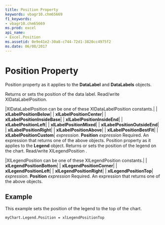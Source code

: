 ```yaml
---
title: Position Property
keywords: vbagr10.chm65669
f1_keywords:
- vbagr10.chm65669
ms.prod: excel
api_name:
- Excel.Position
ms.assetid: 0e9e41e2-30a8-c744-72d1-3820cc4975f2
ms.date: 06/08/2017
---
```



# Position Property

Position property as it applies to the **DataLabel** and **DataLabels** objects.

Returns or sets the position of the data label. Read/write XlDataLabelPosition.


|XlDataLabelPosition can be one of these XlDataLabelPosition constants.|
| **xlLabelPositionBelow**|
| **xlLabelPositionCenter**|
| **xlLabelPositionInsideBase**|
| **xlLabelPositionInsideEnd**|
| **xlLabelPositionLeft**|
| **xlLabelPositionMixed**|
| **xlLabelPositionOutsideEnd**|
| **xlLabelPositionRight**|
| **xlLabelPositionAbove**|
| **xlLabelPositionBestFit**|
| **xlLabelPositionCustom**|
 _expression_. **Position**
 _expression_ Required. An expression that returns one of the above objects.
Position property as it applies to the **Legend** object.
Returns or sets the position of the legend on the chart. Read/write XlLegendPosition .


|XlLegendPosition can be one of these XlLegendPosition constants.|
| **xlLegendPositionBottom**|
| **xlLegendPositionCorner**|
| **xlLegendPositionLeft**|
| **xlLegendPositionRight**|
| **xlLegendPositionTop**|
 _expression_. **Position**
 _expression_ Required. An expression that returns one of the above objects.

## Example

This example sets the position of the legend to the top of the chart.


```
myChart.Legend.Position = xlLegendPositionTop
```


